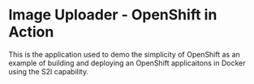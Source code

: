 # Image Uploader - OpenShift in Action

This is the application used to demo the simplicity  of OpenShift as an example of building and deploying an OpenShift applicaitons in Docker using the S2I capability.
